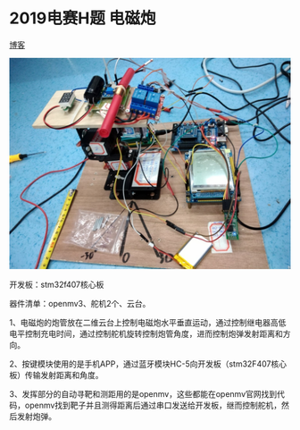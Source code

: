 # 2019电赛H题  电磁炮

[博客](https://swhaledcc.github.io/2019/07/31/2019%E7%94%B5%E5%AD%90%E7%AB%9E%E8%B5%9B%E5%9B%BD%E8%B5%9B/)

![成品](img/mmexport1565856186737.jpg)

开发板：stm32f407核心板

器件清单：openmv3、舵机2个、云台。

1、电磁炮的炮管放在二维云台上控制电磁炮水平垂直运动，通过控制继电器高低电平控制充电时间，通过控制舵机旋转控制炮管角度，进而控制炮弹发射距离和方向。

2、按键模块使用的是手机APP，通过蓝牙模块HC-5向开发板（stm32F407核心板）传输发射距离和角度。

3、发挥部分的自动寻靶和测距用的是openmv，这些都能在openmv官网找到代码，openmv找到靶子并且测得距离后通过串口发送给开发板，继而控制舵机，然后发射炮弹。
